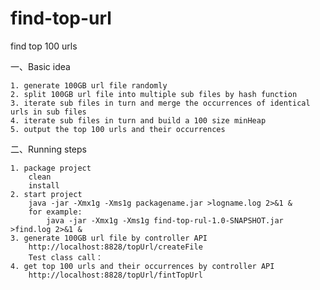 # find-top-url
find top 100 urls

一、Basic idea

    1. generate 100GB url file randomly
    2. split 100GB url file into multiple sub files by hash function
    3. iterate sub files in turn and merge the occurrences of identical urls in sub files
    4. iterate sub files in turn and build a 100 size minHeap
    5. output the top 100 urls and their occurrences

二、Running steps

    1. package project
        clean
        install
    2. start project
        java -jar -Xmx1g -Xms1g packagename.jar >logname.log 2>&1 &
        for example:
            java -jar -Xmx1g -Xms1g find-top-rul-1.0-SNAPSHOT.jar >find.log 2>&1 &
    3. generate 100GB url file by controller API
        http://localhost:8828/topUrl/createFile
        Test class call： 
    4. get top 100 urls and their occurrences by controller API
        http://localhost:8828/topUrl/fintTopUrl
        

    